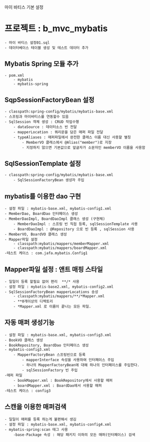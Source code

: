 마이 바티스 기본 설정

# 프로젝트 : b_mvc_mybatis
	- 마이 바티스 설정01.sql
	- 데이터베이스 테이블 생성 및 테스트 데이터 추가

## Mybatis Spring 모듈 추가
	- pom.xml
		- mybatis
		- mybatis-spring
		
## SqpSessionFactoryBean 설정
	- classpath:spring-config/mybatis/mybatis-base.xml
	- 스프링과 마이바티스를 연동할수 있음
	- SqlSession 객체 생성 : CRUD 작업수행
		- dataSource : 데이터소스 빈 전달
		- mapperLocation : 쿼리문을 담은 매퍼 파일 전달
		- typeAliases : 매퍼파일에서 완전한 클래스 이름 대신 사용할 별칭
			- MemberVO 클래스에서 @Alias("member")로 지장
			- 지정하지 않으면 기본값으로 앞글자가 소문자인 memberVO 이름을 사용함
		
## SqlSessionTemplate 설정
	- classpath:spring-config/mybatis/mybatis-base.xml
		- SqlSessionFactoryBean 생성자 주입
		
## mybatis를 이용한 dao 구현
	- 설정 파일 : mybatis-base.xml, mybatis-config1.xml
	- MemberDao, BoardDao 인터페이스 생성
	- MemberDaoImpl, BoardDaoImpl 클래스 생성 (구현체)
		- MemberDaoImpl : 스프링 빈 직접 등록, sqlSessionTemplate 사용
		- BoardDaoImpl : @Repository 으로 빈 등록 , sqlSession 사용
	- MemberVO, BoardVO 클래스 생성
	- Mapper파일 설정
		- classpath:mybatis/mappers/memberMapper.xml
		- classpath:mybatis/mappers/boardMapper.xml
	-테스트 케이스 : com.jafa.mybatis.Config1
	
## Mapper파일 설정 : 앤트 매핑 스타일
	- 일일이 등록 할필요 없어 편리  **/* 사용
	- 설정 파일 : mybatis-base2.xml, mybatis-config2.xml
	- SqlSessionFactoryBean mapperLocations 송성
		- classpath:mybatis/mappers/**/*Mapper.xml
		- **0개이상의 디렉토리
		- *Mapper.xml 로 이름이 끝나는 모든 파일. 
		
## 자동 매퍼 생성기능
	- 설정 파일 : mybatis-base.xml, mybatis-config3.xml
	- BookVO 클래스 생성
	- BookRepository, BoardDao 인터페이스 생성
	- mybatis-config3.xml
		- MapperFactoryBean 스프링빈으로 등록
			- mapperInterface 속성을 사용하여 인터페이스 주입
			- 하나의 MapperFactoryBean에 대해 하나의 인터페이스를 주입한다.
			- sqlSessionFactory 빈 주입
	-매퍼 파일
		- bookMapper.xml : BookRepository에서 사용할 매퍼
		- boardMapper.xml : BoardDao에서 사용할 매퍼
	-테스트 케이스 : config3
	
## 스캔을 이용한 매퍼검색
	- 일일이 매퍼를 등록 하는게 불편해서 생김
	- 설정 파일 : mybatis-base.xml, mybatis-config4.xml
	- mybatis-spring:scan 태그 사용 
		-base-Package 속성 : 해당 패키지 이하의 모든 매퍼(인터페이스) 검색
	
